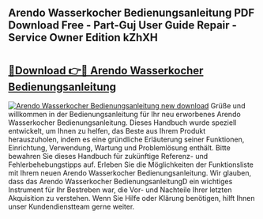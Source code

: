 ## Arendo Wasserkocher Bedienungsanleitung PDF Download Free - Part-Guj User Guide Repair - Service Owner Edition kZhXH

# <h2><a href="http://df0pfs.blite.top/?on=Arendo+Wasserkocher+Bedienungsanleitung">🔗Download 👉🔴 Arendo Wasserkocher Bedienungsanleitung</a></h2>

[![Arendo Wasserkocher Bedienungsanleitung new download](https://i.imgur.com/lujVjoI.png)](http://df0pfs.blite.top/?on=Arendo+Wasserkocher+Bedienungsanleitung)
Grüße und willkommen in der Bedienungsanleitung für Ihr neu erworbenes Arendo Wasserkocher Bedienungsanleitung. Dieses Handbuch wurde speziell entwickelt, um Ihnen zu helfen, das Beste aus Ihrem Produkt herauszuholen, indem es eine gründliche Erläuterung seiner Funktionen, Einrichtung, Verwendung, Wartung und Problemlösung enthält. Bitte bewahren Sie dieses Handbuch für zukünftige Referenz- und Fehlerbehebungstipps auf. Erleben Sie die Möglichkeiten der Funktionsliste mit Ihrem neuen Arendo Wasserkocher Bedienungsanleitung. Wir glauben, dass das Arendo Wasserkocher BedienungsanleitungD ein wichtiges Instrument für Ihr Bestreben war, die Vor- und Nachteile Ihrer letzten Akquisition zu verstehen. Wenn Sie Hilfe oder Klärung benötigen, hilft Ihnen unser Kundendienstteam gerne weiter.
